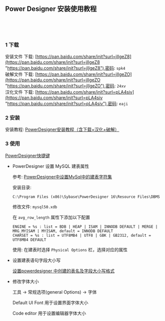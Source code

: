 ## Power Designer 安装使用教程  

​    

​    

### 1 下载  

安装文件 下载: [https://pan.baidu.com/share/init?surl=jIIgeZ8](https://pan.baidu.com/share/init?surl=jIIgeZ8 "https://pan.baidu.com/share/init?surl=jIIgeZ8"),密码: `spk4`  
破解文件 下载: [https://pan.baidu.com/share/init?surl=jIIgeZO](https://pan.baidu.com/share/init?surl=jIIgeZO "https://pan.baidu.com/share/init?surl=jIIgeZO"),密码: `24xv`  
汉化文件 下载: [https://pan.baidu.com/share/init?surl=pLA4siv](https://pan.baidu.com/share/init?surl=pLA4siv "https://pan.baidu.com/share/init?surl=pLA4siv"),密码: `eaji`  

### 2 安装  

安装教程: [PowerDesigner安装教程（含下载+汉化+破解）](https://www.fujieace.com/software/powerdesigner.html "https://www.fujieace.com/software/powerdesigner.html")          

### 3 使用  

[PowerDesigner快捷键](https://blog.csdn.net/huang_xw/article/details/5726233 "https://blog.csdn.net/huang_xw/article/details/5726233")  

- PowerDesigner 设置 MySQL 建表属性  

  参考: [PowerDesigner中设置MySql中的建表字符集](https://blog.csdn.net/haobuguo/article/details/8257384 "https://blog.csdn.net/haobuguo/article/details/8257384")  

  安装目录:  

  ```
  C:\Program Files (x86)\Sybase\PowerDesigner 16\Resource Files\DBMS
  ```

  修改文件: `mysql50.xdb`

  在 `avg_row_length` 属性下添加以下配置  

  ```
  ENGINE = %s : list = BDB | HEAP | ISAM | INNODB DEFAULT | MERGE | MRG_MYISAM | MYISAM, default = INNODB DEFAULT 
  CHARSET = %s : list = UTF8MB4 | UTF8 | GBK | GB2312, default = UTF8MB4 DEFAULT
  ```

  使用: 在建表时选择 `Physical Options` 栏，选择对应的属性  
  
- 设置建表语句字段大小写  

  [设置powerdesigner 中创建的表名及字段大小写格式](https://blog.csdn.net/qq_35893120/article/details/58607510 "https://blog.csdn.net/qq_35893120/article/details/58607510")  

- 修改字体大小  

  工具 -> 常规选项(general Options) -> 字体   

  Default UI Font 用于设置界面字体大小    

  Code editor 用于设置编辑器字体大小  

  